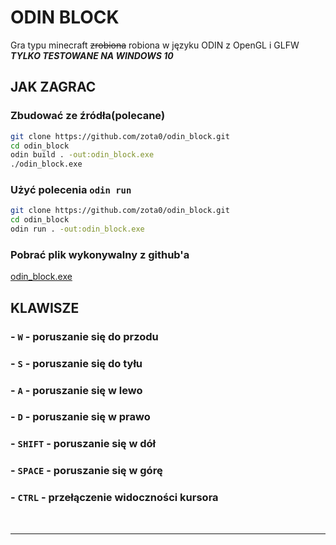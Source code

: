 # ODIN BLOCK

Gra typu minecraft ~~zrobiona~~ robiona w języku ODIN z OpenGL i GLFW<br>
**_TYLKO TESTOWANE NA WINDOWS 10_**

## JAK ZAGRAC

### Zbudować ze źródła(polecane)

``` bash
git clone https://github.com/zota0/odin_block.git
cd odin_block
odin build . -out:odin_block.exe
./odin_block.exe
```

### Użyć polecenia `odin run`

``` bash
git clone https://github.com/zota0/odin_block.git
cd odin_block
odin run . -out:odin_block.exe
```

### Pobrać plik wykonywalny z github'a

[odin_block.exe](https://github.com/zota0/odin_block/releases/download/v0.0.1/odin_block.exe)


## KLAWISZE

### - `W` - poruszanie się do przodu

### - `S` - poruszanie się do tyłu

### - `A` - poruszanie się w lewo

### - `D` - poruszanie się w prawo

### - `SHIFT` - poruszanie się w dół

### - `SPACE` - poruszanie się w górę

### - `CTRL` - przełączenie widoczności kursora

<br>

-----

